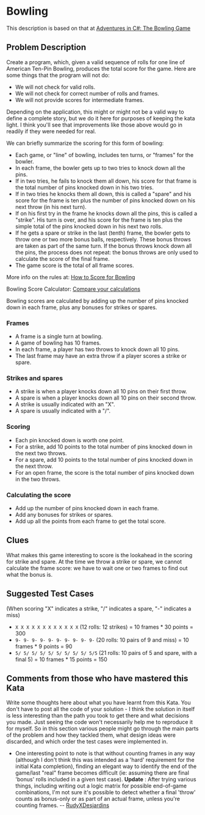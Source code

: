 # Bowling

This description is based on that at [Adventures in C#: The Bowling Game](http://ronjeffries.com/xprog/articles/acsbowling/)

## Problem Description

Create a program, which, given a valid sequence of rolls for one line of American Ten-Pin Bowling, produces the total score for the game. Here are some things that the program will not do:

- We will not check for valid rolls.
- We will not check for correct number of rolls and frames.
- We will not provide scores for intermediate frames.

Depending on the application, this might or might not be a valid way to define a complete story, but we do it here for purposes of keeping the kata light. I think you'll see that improvements like those above would go in readily if they were needed for real.

We can briefly summarize the scoring for this form of bowling:

- Each game, or "line" of bowling, includes ten turns, or "frames" for the bowler.
- In each frame, the bowler gets up to two tries to knock down all the pins.
- If in two tries, he fails to knock them all down, his score for that frame is the total number of pins knocked down in his two tries.
- If in two tries he knocks them all down, this is called a "spare" and his score for the frame is ten plus the number of pins knocked down on his next throw (in his next turn).
- If on his first try in the frame he knocks down all the pins, this is called a "strike". His turn is over, and his score for the frame is ten plus the simple total of the pins knocked down in his next two rolls.
- If he gets a spare or strike in the last (tenth) frame, the bowler gets to throw one or two more bonus balls, respectively. These bonus throws are taken as part of the same turn. If the bonus throws knock down all the pins, the process does not repeat: the bonus throws are only used to calculate the score of the final frame.
- The game score is the total of all frame scores.

More info on the rules at: [How to Score for Bowling](http://www.topendsports.com/sport/tenpin/scoring.htm)

Bowling Score Calculator: [Compare your calculations](https://www.sportcalculators.com/bowling-score-calculator)

Bowling scores are calculated by adding up the number of pins knocked down in each frame, plus any bonuses for strikes or spares.

### Frames
- A frame is a single turn at bowling.
- A game of bowling has 10 frames.
- In each frame, a player has two throws to knock down all 10 pins.
- The last frame may have an extra throw if a player scores a strike or spare.

### Strikes and spares
- A strike is when a player knocks down all 10 pins on their first throw.
- A spare is when a player knocks down all 10 pins on their second throw.
- A strike is usually indicated with an "X".
- A spare is usually indicated with a "/".

### Scoring
- Each pin knocked down is worth one point.
- For a strike, add 10 points to the total number of pins knocked down in the next two throws.
- For a spare, add 10 points to the total number of pins knocked down in the next throw.
- For an open frame, the score is the total number of pins knocked down in the two throws.

### Calculating the score
- Add up the number of pins knocked down in each frame.
- Add any bonuses for strikes or spares.
- Add up all the points from each frame to get the total score.


## Clues

What makes this game interesting to score is the lookahead in the scoring for strike and spare. At the time we throw a strike or spare, we cannot calculate the frame score: we have to wait one or two frames to find out what the bonus is.

## Suggested Test Cases

(When scoring "X" indicates a strike, "/" indicates a spare, "-" indicates a miss)

- `X X X X X X X X X X X X` (12 rolls: 12 strikes) = 10 frames \* 30 points = 300
- `9- 9- 9- 9- 9- 9- 9- 9- 9- 9-` (20 rolls: 10 pairs of 9 and miss) = 10 frames \* 9 points = 90
- `5/ 5/ 5/ 5/ 5/ 5/ 5/ 5/ 5/ 5/5` (21 rolls: 10 pairs of 5 and spare, with a final 5) = 10 frames \* 15 points = 150

## Comments from those who have mastered this Kata

Write some thoughts here about what you have learnt from this Kata. You don't have to post all the code of your solution - I think the solution in itself is less interesting than the path you took to get there and what decisions you made. Just seeing the code won't necessarily help me to reproduce it for myself. So in this section various people might go through the main parts of the problem and how they tackled them, what design ideas were discarded, and which order the test cases were implemented in.

- One interesting point to note is that without counting frames in any way (although I don't think this was intended as a 'hard' requirement for the initial Kata completion), finding an elegant way to identify the end of the game/last "real" frame becomes difficult (ie: assuming there are final 'bonus' rolls included in a given test case). **Update** : After trying various things, including writing out a logic matrix for possible end-of-game combinations, I'm not sure it's possible to detect whether a final 'throw' counts as bonus-only or as part of an actual frame, unless you're counting frames. -- [RudyXDesjardins](https://codingdojo.org/people/RudyXDesjardins)
